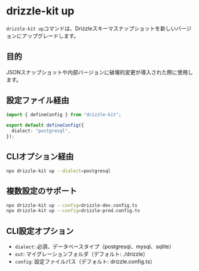 # drizzle-kit up

`drizzle-kit up`コマンドは、Drizzleスキーマスナップショットを新しいバージョンにアップグレードします。

## 目的

JSONスナップショットや内部バージョンに破壊的変更が導入された際に使用します。

## 設定ファイル経由

```typescript
import { defineConfig } from "drizzle-kit";

export default defineConfig({
  dialect: "postgresql",
});
```

## CLIオプション経由

```bash
npx drizzle-kit up --dialect=postgresql
```

## 複数設定のサポート

```bash
npx drizzle-kit up --config=drizzle-dev.config.ts
npx drizzle-kit up --config=drizzle-prod.config.ts
```

## CLI設定オプション

- `dialect`: 必須、データベースタイプ（postgresql、mysql、sqlite）
- `out`: マイグレーションフォルダ（デフォルト: ./drizzle）
- `config`: 設定ファイルパス（デフォルト: drizzle.config.ts）
